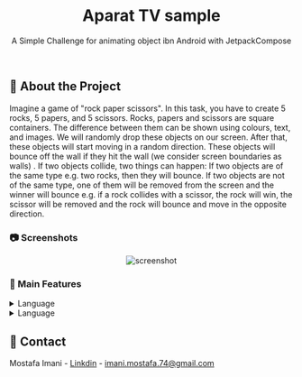 

<div align="center">

  <h1>Aparat TV sample</h1>

  <p>
    A Simple Challenge for animating object ibn Android with JetpackCompose  
  </p>

</div>

<br />


<!-- About the Project -->
## :star2: About the Project

Imagine a game of "rock paper scissors".
In this task, you have to create 5 rocks, 5 papers, and 5 scissors.
Rocks, papers and scissors are square containers. The difference between them can be shown using colours, text, and images.
We will randomly drop these objects on our screen. After that, these objects will start moving in a random direction. These objects will bounce off the wall if they hit the wall (we consider screen boundaries as walls) . If two objects collide, two things can happen:
If two objects are of the same type e.g. two rocks, then they will bounce. If two objects are not of the same type, one of them will be removed from the screen and the winner will bounce e.g. if a rock collides with a scissor, the rock will win, the scissor will be removed and the rock will bounce and move in the opposite direction.

<!-- Screenshots -->
### :camera: Screenshots

<div align="center"> 
  <img src="sample/demo.gif" alt="screenshot" />
</div>


<!-- TechStack -->
### :space_invader: Main Features


<details>
  <summary>Language</summary>
  <ul>
    <li><a href="https://kotlinlang.org/">Kotlin</a></li>

  </ul>
</details>
<details>
  <summary>Language</summary>
  <ul>
    <li><a href="https://kotlinlang.org/">JetpackCompose</a></li>
  </ul>
</details>



<!-- Contact -->
## :handshake: Contact

Mostafa Imani - [Linkdin](https://www.linkedin.com/in/mostafa-imani/) - imani.mostafa.74@gmail.com

